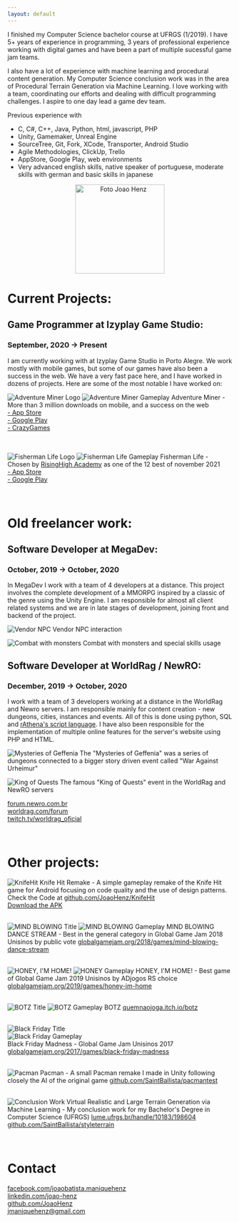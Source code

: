 ```yaml
---
layout: default
---
```


I finished my Computer Science bachelor course at UFRGS (1/2019). I have 5+ years of experience in programming, 3 years of professional experience working with digital games and have been a part of multiple sucessful game jam teams.

I also have a lot of experience with machine learning and procedural content generation. My Computer Science conclusion work was in the area of Procedural Terrain Generation via Machine Learning. I love working with a team, coordinating our efforts and dealing with difficult programming challenges. I aspire to one day lead a game dev team.

Previous experience with
- C, C#, C++, Java, Python, html, javascript, PHP
- Unity, Gamemaker, Unreal Engine
- SourceTree, Git, Fork, XCode, Transporter, Android Studio
- Agile Methodologies, ClickUp, Trello
- AppStore, Google Play, web environments
- Very advanced english skills, native speaker of portuguese, moderate skills with german and basic skills in japanese

<p align="center">
  <img src="assets/images/goodphoto.png" alt="Foto Joao Henz" width="200" />
</p>

# Current Projects:

## Game Programmer at Izyplay Game Studio: 
### September, 2020 -> Present
I am currently working with at Izyplay Game Studio in Porto Alegre. We work mostly with mobile games, but some of our games have also been a success in the web. We have a very fast pace here, and I have worked in dozens of projects. Here are some of the most notable I have worked on:

![Adventure Miner Logo](/assets/images/adventureminer_logo.png)
![Adventure Miner Gameplay](/assets/images/adventureminer.png)
Adventure Miner - More than 3 million downloads on mobile, and a success on the web<br/>
[- App Store](https://apps.apple.com/us/app/adventure-miner/id1570634510)<br/>
[- Google Play](https://play.google.com/store/apps/details?id=com.izyplay.adventureminer)<br/>
[- CrazyGames](https://www.crazygames.com.br/jogos/adventure-miner)<br/>
<br/><br/>

![Fisherman Life Logo](/assets/images/fisherman_logo.png)
![Fisherman Life Gameplay](/assets/images/fisherman.png)
Fisherman Life - Chosen by [RisingHigh Academy](https://www.linkedin.com/company/risinghigh/?lipi=urn%3Ali%3Apage%3Ad_flagship3_detail_base%3BrbRKRuEhR%2F6mqyPox%2FLP%2BA%3D%3D) as one of the 12 best of november 2021<br/>
[- App Store](https://apps.apple.com/br/app/fisherman-life/id1592310424)<br/>
[- Google Play](https://play.google.com/store/apps/details?id=com.izyplay.fishermanlife&hl=pt_BR&gl=US)<br/>
<br/><br/>

# Old freelancer work:

## Software Developer at MegaDev: 
### October, 2019 -> October, 2020
In MegaDev I work with a team of 4 developers at a distance. This project involves the complete development of a MMORPG inspired by a classic of the genre using the Unity Engine. I am responsible for almost all client related systems and we are in late stages of development, joining front and backend of the project.

![Vendor NPC](/assets/images/mega1.png)
Vendor NPC interaction

![Combat with monsters](/assets/images/mega2.png)
Combat with monsters and special skills usage

## Software Developer at WorldRag / NewRO:
### December, 2019 -> October, 2020
I work with a team of 3 developers working at a distance in the WorldRag and Newro servers. I am responsible mainly for content creation - new dungeons, cities, instances and events. All of this is done using python, SQL and [rAthena's script language](https://rathena.org/). I have also been responsible for the implementation of multiple online features for the server's website using PHP and HTML.

![Mysteries of Geffenia](/assets/images/rag2.png)
The "Mysteries of Geffenia" was a series of dungeons connected to a bigger story driven event called "War Against Urheimur"

![King of Quests](/assets/images/rag1.png)
The famous "King of Quests" event in the WorldRag and NewRO servers

[forum.newro.com.br](http://forum.newro.com.br)<br/>
[worldrag.com/forum](http://www2.worldrag.com/forum)<br/>
[twitch.tv/worldrag_oficial](https://www.twitch.tv/worldrag_oficial)<br/><br/><br/>

# Other projects:

![KnifeHit](/assets/images/portfo.png)
Knife Hit Remake - A simple gameplay remake of the Knife Hit game for Android focusing on code quality and the use of design patterns.
Check the Code at [github.com/JoaoHenz/KnifeHit](https://github.com/JoaoHenz/KnifeHit)<br/>
[Download the APK](https://drive.google.com/file/d/12z6xP7POGXwoXhea6ZWLNv31R9EvQo5L/view?usp=sharing)<br/><br/>

![MIND BLOWING Title](/assets/images/mindblowing.png)
![MIND BLOWING Gameplay](/assets/images/mindblowing2.png)
MIND BLOWING DANCE STREAM - Best in the general category in Global Game Jam 2018 Unisinos by public vote
[globalgamejam.org/2018/games/mind-blowing-dance-stream](https://globalgamejam.org/2018/games/mind-blowing-dance-stream)<br/><br/>

![HONEY, I'M HOME!](/assets/images/honey.png)
![HONEY Gameplay](/assets/images/honey2.png)
HONEY, I'M HOME! - Best game of Global Game Jam 2019 Unisinos by ADjogos RS choice
[globalgamejam.org/2019/games/honey-im-home](https://globalgamejam.org/2019/games/honey-im-home)<br/><br/>

![BOTZ Title](/assets/images/botz.png)
![BOTZ Gameplay](/assets/images/botz2.png)
BOTZ
[quemnaojoga.itch.io/botz](https://quemnaojoga.itch.io/botz)<br/><br/>

![Black Friday Title](/assets/images/blackfriday3.png)<br/>
![Black Friday Gameplay](/assets/images/blackfriday2.png)<br/>
Black Friday Madness - Global Game Jam Unisinos 2017
[globalgamejam.org/2017/games/black-friday-madness](https://globalgamejam.org/2017/games/black-friday-madness)<br/><br/>

![Pacman](/assets/images/pacman.png)
Pacman - A small Pacman remake I made in Unity following closely the AI of the original game
[github.com/SaintBallista/pacmantest](https://github.com/SaintBallista/pacmantest)<br/><br/>

![Conclusion Work](/assets/images/tcc.png)
Virtual Realistic and Large Terrain Generation via Machine Learning - My conclusion work for my Bachelor's Degree in Computer Science (UFRGS)
[lume.ufrgs.br/handle/10183/198604](https://lume.ufrgs.br/handle/10183/198604)<br/>
[github.com/SaintBallista/styleterrain](https://github.com/SaintBallista/styleterrain)<br/><br/><br/>

# Contact
[facebook.com/joaobatista.maniquehenz](https://www.facebook.com/joaobatista.maniquehenz)<br/>
[linkedin.com/joao-henz](https://www.linkedin.com/in/joao-henz/)<br/>
[github.com/JoaoHenz](https://github.com/JoaoHenz)<br/>
jmaniquehenz@gmail.com

